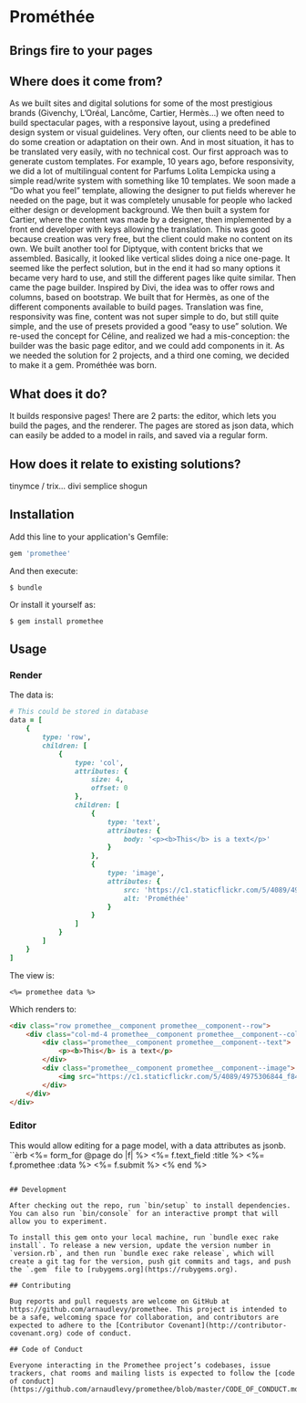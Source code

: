 # Prométhée
## Brings fire to your pages

## Where does it come from?
As we built sites and digital solutions for some of the most prestigious brands (Givenchy, L’Oréal, Lancôme, Cartier, Hermès…) we often need to build spectacular pages, with a responsive layout, using a predefined design system or visual guidelines. Very often, our clients need to be able to do some creation or adaptation on their own. And in most situation, it has to be translated very easily, with no technical cost.
Our first approach was to generate custom templates. For example, 10 years ago, before responsivity, we did a lot of multilingual content for Parfums Lolita Lempicka using a simple read/write system with something like 10 templates. We soon made a “Do what you feel” template, allowing the designer to put fields wherever he needed on the page, but it was completely unusable for people who lacked either design or development background. 
We then built a system for Cartier, where the content was made by a designer, then implemented by a front end developer with keys allowing the translation. This was good because creation was very free, but the client could make no content on its own. 
We built another tool for Diptyque, with content bricks that we assembled. Basically, it looked like vertical slides doing a nice one-page. It seemed like the perfect solution, but in the end it had so many options it became very hard to use, and still the different pages like quite similar.
Then came the page builder. Inspired by Divi, the idea was to offer rows and columns, based on bootstrap. We built that for Hermès, as one of the different components available to build pages. Translation was fine, responsivity was fine, content was not super simple to do, but still quite simple, and the use of presets provided a good “easy to use” solution. 
We re-used the concept for Céline, and realized we had a mis-conception: the builder was the basic page editor, and we could add components in it.
As we needed the solution for 2 projects, and a third one coming, we decided to make it a gem.
Prométhée was born.

## What does it do?
It builds responsive pages!
There are 2 parts: the editor, which lets you build the pages, and the renderer. The pages are stored as json data, which can easily be added to a model in rails, and saved via a regular form.

## How does it relate to existing solutions?
tinymce / trix...
divi
semplice
shogun


## Installation

Add this line to your application's Gemfile:

```ruby
gem 'promethee'
```

And then execute:

    $ bundle

Or install it yourself as:

    $ gem install promethee

## Usage

### Render

The data is:
```ruby
# This could be stored in database
data = [
    {
        type: 'row',
        children: [
            {
                type: 'col',
                attributes: {
                    size: 4,
                    offset: 0
                },
                children: [
                    {
                        type: 'text',
                        attributes: {
                            body: '<p><b>This</b> is a text</p>'
                        }
                    },
                    {
                        type: 'image',
                        attributes: {
                            src: 'https://c1.staticflickr.com/5/4089/4975306844_f849232195_b.jpg',
                            alt: 'Prométhée'
                        }
                    }
                ]
            }
        ]
    }
]
```

The view is:
```erb
<%= promethee data %>
```

Which renders to:
```html
<div class="row promethee__component promethee__component--row">
    <div class="col-md-4 promethee__component promethee__component--col">
        <div class="promethee__component promethee__component--text">
            <p><b>This</b> is a text</p>
        </div>
        <div class="promethee__component promethee__component--image">
            <img src="https://c1.staticflickr.com/5/4089/4975306844_f849232195_b.jpg" alt="Prométhée">
        </div>
    </div>
</div>
```

### Editor

This would allow editing for a page model, with a data attributes as jsonb.
``èrb
<%= form_for @page do |f| %>
    <%= f.text_field :title %>
    <%= f.promethee :data %>
    <%= f.submit %>
<% end %>
```

## Development

After checking out the repo, run `bin/setup` to install dependencies. You can also run `bin/console` for an interactive prompt that will allow you to experiment.

To install this gem onto your local machine, run `bundle exec rake install`. To release a new version, update the version number in `version.rb`, and then run `bundle exec rake release`, which will create a git tag for the version, push git commits and tags, and push the `.gem` file to [rubygems.org](https://rubygems.org).

## Contributing

Bug reports and pull requests are welcome on GitHub at https://github.com/arnaudlevy/promethee. This project is intended to be a safe, welcoming space for collaboration, and contributors are expected to adhere to the [Contributor Covenant](http://contributor-covenant.org) code of conduct.

## Code of Conduct

Everyone interacting in the Promethee project’s codebases, issue trackers, chat rooms and mailing lists is expected to follow the [code of conduct](https://github.com/arnaudlevy/promethee/blob/master/CODE_OF_CONDUCT.md).
